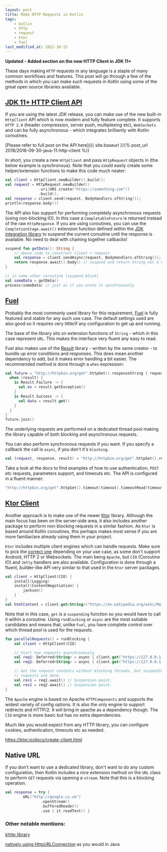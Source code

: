 ```yaml
---
layout: post
title: Make HTTP Requests in Kotlin
tags:
    - kotlin
    - http
    - request
    - ktor
    - fuel
last_modified_at: 2022-10-15
---
```


**Updated - Added section on the new HTTP Client in JDK 11+**

These days making `HTTP` requests in any language is a staple of many common workflows and features. This post will go through a few of the methods in which you can make such requests in Kotlin using some of the great open source libraries available.

## [JDK 11+ HTTP Client API](https://download.java.net/java/early_access/jdk11/docs/api/java.net.http/java/net/http/package-summary.html)

If you are using the latest JDK release, you can make use of the new built-in `HttpClient` API which is now modern and fully feature complete. It supports `HTTP 2.0` (header compression, server push, multiplexing etc), `WebSockets` and can be fully asynchronous - which integrates brilliantly with Kotlin coroutines.

[Please refer to full post on the API here]({{ site.baseurl }}{% post_url 2018/2018-09-30-java-11-http-client %})

In short, you create a new `HttpClient` and pass `HttpRequest` objects in (the below example is synchronous). Note that you could easily create some helper/extension functions to make this code much neater:

```kotlin
val client = HttpClient.newBuilder().build();
val request = HttpRequest.newBuilder()
               .uri(URI.create("https://something.com"))
               .build();
val response = client.send(request, BodyHandlers.ofString());
println(response.body())
```

The API also has support for performing completely asynchronous requests (using non-blocking IO). In this case a `CompletableFuture` is returned instead of the raw `HttpResponse`. If you are using coroutines, you can use the `CompletionStage.await()` extension function defined within the [JDK integration library](https://github.com/Kotlin/kotlinx.coroutines/blob/master/integration/kotlinx-coroutines-jdk8/README.md) to suspend the current coroutine until the response is available. No need to deal with chaining together callbacks!

```kotlin
suspend fun getData(): String {
    // above code to construct client + request
    val response = client.sendAsync(request, BodyHandlers.ofString());
    return response.await().body() // suspend and return String not a Future
}

// in some other coroutine (suspend block)
val someData = getData()
process(someData) // just as if you wrote it synchronously
```

## [Fuel](https://github.com/kittinunf/Fuel)

Probably the most commonly used library for this requirement, [Fuel](https://github.com/kittinunf/Fuel) is fully featured and stable for any such use case. The default settings used are also good so it requires very little/if any configuration to get up and running.

The base of the library sits on extension functions of `String` - which in this case represent `URL`. This makes the interface very fluent any easy to read.

Fuel also makes use of the [Result](https://github.com/kittinunf/Result) library - written by the same creator - to bundle up error conditions and responses. This does mean another dependency to add, but it makes error handling a bit easier. The recommended method is done through a `when` expression:

```kotlin
val future = "http://httpbin.org/get".httpGet().responseString { request, response, result ->
  when (result) {
    is Result.Failure -> {
      val ex = result.getException()
    }
    is Result.Success -> {
      val data = result.get()
    }
  }
}
future.join()
```

The underlying requests are performed on a dedicated thread pool making the library capable of both blocking and asynchronous requests.

You can also perform synchronous requests if you want. If you specify a callback the call is `async`, if you don't it's `blocking`.

```kotlin
val (request, response, result) = "http://httpbin.org/get".httpGet().responseString() // result is Result<String, FuelError>
```

Take a look at the docs to find examples of how to use authentication, `POST` etc requests, parameters support, and timeouts etc. The API is configured in a fluent manner:

```kotlin
"http://httpbin.org/get".httpGet().timeout(timeout).timeoutRead(timeoutRead).responseString { request, response, result -> }
```

## [Ktor Client](https://ktor.io/clients/http-client.html)

Another approach is to make use of the newer [Ktor](https://github.com/ktorio/ktor) library. Although the main focus has been on the server-side area, it also includes another package to perform non-blocking requests in a similar fashion. As `Ktor` is based around Kotlin coroutines, this perhaps makes most sense if you are more familiar/are already using them in your project.

`Ktor` includes multiple client engines which can handle requests. Make sure to pick the [correct one](https://ktor.io/docs/http-client-engines.html#limitations) depending on your use case, as some don't support Android, HTTP 2 or Websockets. The main being `Apache`, but `CIO` (Coroutine IO) and `Jetty` handlers are also available. Configuration is done through a fluent, builder-like API very similar to that used in the `Ktor` server packages.

```kotlin
val client = HttpClient(CIO) {
    install(Logging)
    install(ContentNegotiation) {
        jackson()
    }
}
val htmlContent = client.get<String>("https://en.wikipedia.org/wiki/Main_Page")
```

Note that in this case, `get` is a `suspending` function so you would have to call it within a coroutine. Using `runBlocking` or `async` are the most suitable candidates and means that, unlike `Fuel`, you have complete control over which thread pool is used for the requests.

```kotlin
fun parallelRequests() = runBlocking {
    val client = HttpClient(CIO)

    // Start two requests asynchronously.
    val req1: Deferred<String> = async { client.get("https://127.0.0.1:8080/a").body() }
    val req2: Deferred<String> = async { client.get("https://127.0.0.1:8080/b").body() }

    // Get the request contents without blocking threads, but suspending the function until both
    // requests are done.
    val res1 = req1.await() // Suspension point.
    val res2 = req2.await() // Suspension point.
}
```

The `Apache` engine is based on Apache `HTTPComponents` and supports the widest variety of config options. It is also the only engine to support redirects and HTTP/2. It will bring in apache as a dependency though. The `CIO` engine is more basic but has no extra dependencies.

Much like you would expect from any HTTP library, you can configure cookies, authentication, timeouts etc as needed.

<https://ktor.io/docs/create-client.html>

## Native URL

If you don't want to use a dedicated library, don't want to do any custom configuration, then Kotlin includes a nice extension method on the `URL` class to perform `GET` requests via opening a `stream`. Note that this is a blocking operation.

```kotlin
val response = try {
        URL("http://google.co.uk")
                .openStream()
                .bufferedReader()
                .use { it.readText() }
```

### Other notable mentions:

[khttp library](http://khttp.readthedocs.io/en/latest/)

[natively using HttpURLConnection](https://stackoverflow.com/questions/46177133/http-request-in-kotlin) as you would in Java
